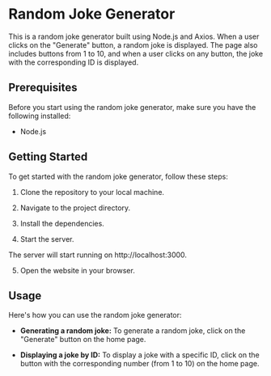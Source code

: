 # Random Joke Generator

This is a random joke generator built using Node.js and Axios. When a user clicks on the "Generate" button, a random joke is displayed. The page also includes buttons from 1 to 10, and when a user clicks on any button, the joke with the corresponding ID is displayed.

## Prerequisites

Before you start using the random joke generator, make sure you have the following installed:

- Node.js

## Getting Started

To get started with the random joke generator, follow these steps:

1. Clone the repository to your local machine.

2. Navigate to the project directory.

3. Install the dependencies.

4. Start the server.

The server will start running on http://localhost:3000.

5. Open the website in your browser.


## Usage

Here's how you can use the random joke generator:

- **Generating a random joke:** To generate a random joke, click on the "Generate" button on the home page.

- **Displaying a joke by ID:** To display a joke with a specific ID, click on the button with the corresponding number (from 1 to 10) on the home page.


